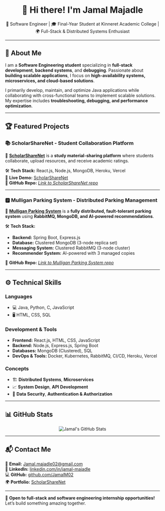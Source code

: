 <h1 align="center">👋 Hi there! I'm Jamal Majadle</h1>
<p align="center">
🚀 Software Engineer | 🎓 Final-Year Student at Kinneret Academic College | 🌍 Full-Stack & Distributed Systems Enthusiast
</p>

---

## 🚀 About Me
I am a **Software Engineering student** specializing in **full-stack development**, **backend systems**, and **debugging**. Passionate about **building scalable applications**, I focus on **high-availability systems, microservices, and cloud-based solutions**.

I primarily develop, maintain, and optimize Java applications while collaborating with cross-functional teams to implement scalable solutions. My expertise includes **troubleshooting, debugging, and performance optimization**.

---

## 🏆 Featured Projects
### 📚 ScholarShareNet - Student Collaboration Platform  
🚀 **[ScholarShareNet](https://scholarsharenet.vercel.app/)** is a **study material-sharing platform** where students collaborate, upload resources, and receive academic ratings.

🛠 **Tech Stack:** React.js, Node.js, MongoDB, Heroku, Vercel  
🔗 **Live Demo:** [ScholarShareNet](https://scholarsharenet.vercel.app/)  
🔧 **GitHub Repo:** _[Link to ScholarShareNet repo](#)_  

---

### 🅿️ Mulligan Parking System - Distributed Parking Management  
🚀 **[Mulligan Parking System](#)** is a **fully distributed, fault-tolerant parking system** using **RabbitMQ, MongoDB, and AI-powered recommendations**.

🛠 **Tech Stack:**  
- **Backend:** Spring Boot, Express.js  
- **Database:** Clustered MongoDB (3-node replica set)  
- **Messaging System:** Clustered RabbitMQ (3-node cluster)  
- **Recommender System:** AI-powered with 3 managed copies  

🔧 **GitHub Repo:** _[Link to Mulligan Parking System repo](#)_  

---

## ⚙️ Technical Skills
### **Languages**
- 💻 Java, Python, C, JavaScript
- 🖥️ HTML, CSS, SQL

### **Development & Tools**
- **Frontend:** React.js, HTML, CSS, JavaScript  
- **Backend:** Node.js, Express.js, Spring Boot  
- **Databases:** MongoDB (Clustered), SQL  
- **DevOps & Tools:** Docker, Kubernetes, RabbitMQ, CI/CD, Heroku, Vercel  

### **Concepts**
- 🏗️ **Distributed Systems**, **Microservices**  
- 📈 **System Design**, **API Development**  
- 🔐 **Data Security**, **Authentication & Authorization**  

---

## 📊 GitHub Stats
<p align="center">
  <img src="https://github-readme-stats.vercel.app/api?username=JamalM02&show_icons=true&theme=radical" alt="Jamal's GitHub Stats" />
</p>

---

## 📬 Contact Me
📧 **Email:** [Jamal.majadle02@gmail.com](mailto:Jamal.majadle02@gmail.com)  
💼 **LinkedIn:** [linkedin.com/in/jamal-majadle](https://www.linkedin.com/in/jamal-majadle)  
💻 **GitHub:** [github.com/JamalM02](https://github.com/JamalM02)  
🌍 **Portfolio:** [ScholarShareNet](https://scholarsharenet.vercel.app/)

---

🚀 **Open to full-stack and software engineering internship opportunities!** Let’s build something amazing together.
